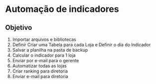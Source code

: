 # Automação de indicadores
## Objetivo
1) Importar arquivos e bibliotecas
2) Definir Criar uma Tabela para cada Loja e Definir o dia do Indicador
3) Salvar a planilha na pasta de backup
4) Calcular o indicador para 1 loja
5) Enviar por e-mail para o gerente
6) Automatizar todas as lojas
7) Criar ranking para diretoria
8) Enviar e-mail para diretoria
